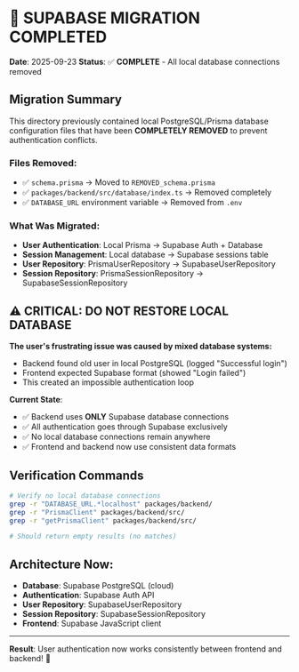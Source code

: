 # 🚀 SUPABASE MIGRATION COMPLETED

**Date**: 2025-09-23
**Status**: ✅ **COMPLETE** - All local database connections removed

## Migration Summary

This directory previously contained local PostgreSQL/Prisma database configuration files that have been **COMPLETELY REMOVED** to prevent authentication conflicts.

### Files Removed:
- ✅ `schema.prisma` → Moved to `REMOVED_schema.prisma` 
- ✅ `packages/backend/src/database/index.ts` → Removed completely
- ✅ `DATABASE_URL` environment variable → Removed from `.env`

### What Was Migrated:
- **User Authentication**: Local Prisma → Supabase Auth + Database
- **Session Management**: Local database → Supabase sessions table
- **User Repository**: PrismaUserRepository → SupabaseUserRepository
- **Session Repository**: PrismaSessionRepository → SupabaseSessionRepository

## ⚠️ CRITICAL: DO NOT RESTORE LOCAL DATABASE

**The user's frustrating issue was caused by mixed database systems:**
- Backend found old user in local PostgreSQL (logged "Successful login")  
- Frontend expected Supabase format (showed "Login failed")
- This created an impossible authentication loop

**Current State**: 
- ✅ Backend uses **ONLY** Supabase database connections
- ✅ All authentication goes through Supabase exclusively  
- ✅ No local database connections remain anywhere
- ✅ Frontend and backend now use consistent data formats

## Verification Commands

```bash
# Verify no local database connections
grep -r "DATABASE_URL.*localhost" packages/backend/
grep -r "PrismaClient" packages/backend/src/
grep -r "getPrismaClient" packages/backend/src/

# Should return empty results (no matches)
```

## Architecture Now:
- **Database**: Supabase PostgreSQL (cloud)
- **Authentication**: Supabase Auth API
- **User Repository**: SupabaseUserRepository  
- **Session Repository**: SupabaseSessionRepository
- **Frontend**: Supabase JavaScript client

---

**Result**: User authentication now works consistently between frontend and backend! 🎉